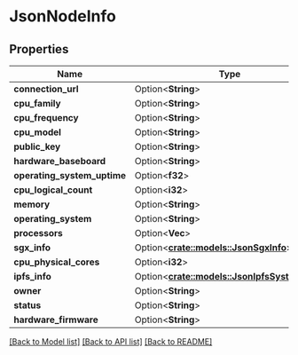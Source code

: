 # JsonNodeInfo

## Properties

Name | Type | Description | Notes
------------ | ------------- | ------------- | -------------
**connection_url** | Option<**String**> |  | [optional]
**cpu_family** | Option<**String**> |  | [optional]
**cpu_frequency** | Option<**String**> |  | [optional]
**cpu_model** | Option<**String**> |  | [optional]
**public_key** | Option<**String**> |  | [optional]
**hardware_baseboard** | Option<**String**> |  | [optional]
**operating_system_uptime** | Option<**f32**> |  | [optional]
**cpu_logical_count** | Option<**i32**> |  | [optional]
**memory** | Option<**String**> |  | [optional]
**operating_system** | Option<**String**> |  | [optional]
**processors** | Option<**Vec<String>**> |  | [optional]
**sgx_info** | Option<[**crate::models::JsonSgxInfo**](json_SGXInfo.md)> |  | [optional]
**cpu_physical_cores** | Option<**i32**> |  | [optional]
**ipfs_info** | Option<[**crate::models::JsonIpfsSystemInfo**](json_IPFSSystemInfo.md)> |  | [optional]
**owner** | Option<**String**> |  | [optional]
**status** | Option<**String**> |  | [optional]
**hardware_firmware** | Option<**String**> |  | [optional]

[[Back to Model list]](../README.md#documentation-for-models) [[Back to API list]](../README.md#documentation-for-api-endpoints) [[Back to README]](../README.md)


